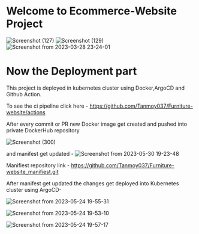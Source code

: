 ﻿# Welcome to Ecommerce-Website Project
![Screenshot (127)](https://user-images.githubusercontent.com/108757431/224565249-eaed0360-eac0-4fcb-b3b2-bef3d466f419.png)
![Screenshot (129)](https://user-images.githubusercontent.com/108757431/224565290-1e91dab1-0c8f-4684-a316-95c31fc2fff1.png)
![Screenshot from 2023-03-28 23-24-01](https://user-images.githubusercontent.com/108757431/228326527-5a3e2645-3088-46b7-b605-4de0c54260b6.png)

# Now the Deployment part

This project is deployed in kubernetes cluster using Docker,ArgoCD and Github Action.

To see the ci pipeline click here - https://github.com/Tanmoy037/Furniture-website/actions

After every commit or PR new Docker image get created and pushed into private DockerHub repository

![Screenshot (300)](https://github.com/Tanmoy037/demo-go-gin/assets/108757431/0d8241fe-2137-4dc6-9a23-fc56164f8e9a)

and manifest get updated -
![Screenshot from 2023-05-30 19-23-48](https://github.com/Tanmoy037/demo-go-gin/assets/108757431/faf17ed3-e228-4780-afd9-e589175724b6)

Manifiest repository link - https://github.com/Tanmoy037/Furniture-website_manifiest.git

After manifest get updated the changes get deployed into Kubernetes cluster using ArgoCD-


![Screenshot from 2023-05-24 19-55-31](https://github.com/Tanmoy037/demo-go-gin/assets/108757431/16c20c20-c61d-4f7b-8cdc-48738b0802c0)


![Screenshot from 2023-05-24 19-53-10](https://github.com/Tanmoy037/demo-go-gin/assets/108757431/2e2d294d-6210-437f-8329-cca6d17e97f7)

![Screenshot from 2023-05-24 19-57-17](https://github.com/Tanmoy037/demo-go-gin/assets/108757431/40b201b3-bb37-4c30-858f-8c89e888f96a)








